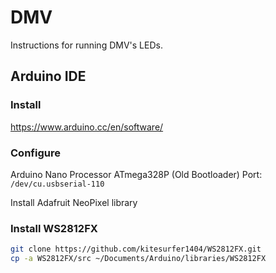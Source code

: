 # DMV

Instructions for running DMV's LEDs.

## Arduino IDE

### Install

https://www.arduino.cc/en/software/

### Configure

Arduino Nano
Processor	ATmega328P (Old Bootloader)
Port: `/dev/cu.usbserial-110`

Install Adafruit NeoPixel library

### Install WS2812FX

```bash
git clone https://github.com/kitesurfer1404/WS2812FX.git
cp -a WS2812FX/src ~/Documents/Arduino/libraries/WS2812FX
```

